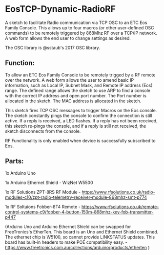 # EosTCP-Dynamic-RadioRF
A sketch to facilitate Radio communication via TCP OSC to an ETC Eos Family Console. This allows up to four macros (or other user-defined OSC commands) to be remotely triggered by 868Mhz RF over a TCP/IP network. A web form allows the end user to change settings as desired.


The OSC library is @sstaub's 2017 OSC library.


## Function:
To allow an ETC Eos Family Console to be remotely trigged by a RF remote over the network. 
A web form allows the user to amend basic IP information, such as Local IP, Subnet Mask, and Remote IP address (Eos) range. The defined range allows the sketch to use ARP to find a console with the correct IP address and open port number. The Port number is allocated in the sketch. The MAC address is allocated in the sketch.


This sketch fires TCP OSC messages to trigger Macros on the Eos console. The sketch constantly pings the console to confirm the connection is still active. If a reply is received, a LED flashes. If a reply has not been received, this sketch re-pings the console, and if a reply is still not received, the sketch disconnects from the console.


RF Functionality is only enabled when device is successfully subscribed to Eos.


## Parts:
1x Arduino Uno

1x Arduino Ethernet Shield - WizNet W5500

1x RF Solutions ZPT-8RS RF Module - https://www.rfsolutions.co.uk/radio-modules-c10/zpt-radio-telemetry-receiver-module-868mhz-smt-p774

1x RF Soltuions Fobber-8T4 Remote - https://www.rfsolutions.co.uk/remote-control-systems-c9/fobber-4-button-150m-868mhz-key-fob-transmitter-p447

(Arduino Uno and Arduino Ethernet Shield can be swapped for FreeTronics's EtherTen. This board is an Uno and Ethernet Shield combined. The ethernet chip is W5100, so cannot provide LINKSTATUS updates. This board has built-in headers to make POE compatibility easy. - https://www.freetronics.com.au/collections/arduino/products/etherten )
